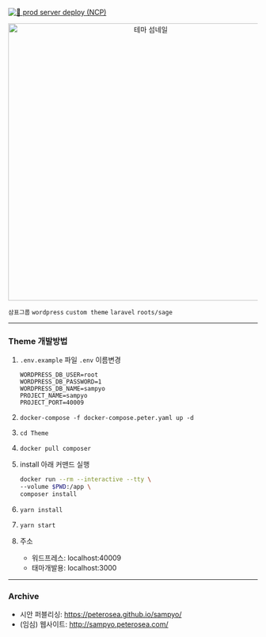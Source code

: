 [![🚛 prod server deploy (NCP)](https://github.com/beeclover/sampyo/actions/workflows/ncp-deploy.yml/badge.svg)](https://github.com/beeclover/sampyo/actions/workflows/ncp-deploy.yml)

<p align="center" >
  <img width="560" src="https://user-images.githubusercontent.com/42893446/130402792-02398eca-847c-438d-a03c-21a0285ea4ce.jpg" alt="테마 섬네일">
</p>

`삼표그룹` `wordpress` `custom theme` `laravel` `roots/sage`

---

### Theme 개발방법

1. `.env.example` 파일 `.env` 이름변경

    ```
    WORDPRESS_DB_USER=root
    WORDPRESS_DB_PASSWORD=1
    WORDPRESS_DB_NAME=sampyo
    PROJECT_NAME=sampyo
    PROJECT_PORT=40009
    ```

2. `docker-compose -f docker-compose.peter.yaml up -d`
3. `cd Theme`
4. `docker pull composer`
5. install 아래 커맨드 실행

    ```sh
    docker run --rm --interactive --tty \
    --volume $PWD:/app \
    composer install
    ```

6. `yarn install`
7. `yarn start`
8. 주소
    - 워드프레스: localhost:40009
    - 태마개발용: localhost:3000

---

### Archive

- 시안 퍼블리싱: https://peterosea.github.io/sampyo/
- (임심) 웹사이트: http://sampyo.peterosea.com/
